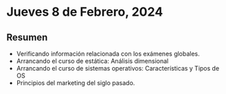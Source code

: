 # Jueves 8 de Febrero, 2024
## Resumen
- Verificando información relacionada con los exámenes globales.
- Arrancando el curso de estática: Análisis dimensional
- Arrancando el curso de sistemas operativos: Características y Tipos de OS
- Principios del marketing del siglo pasado.